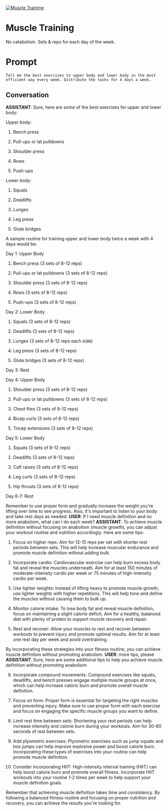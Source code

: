 
[![Muscle Training](https://flow-prompt-covers.s3.us-west-1.amazonaws.com/icon/minimalist/mini_13.png)]()
# Muscle Training 
No catabolism. Sets & reps for each day of the week.

# Prompt

```
Tell me the best exercises to upper body and lower body in the most efficient way every week. Distribute the tasks for 4 days a week.
```

## Conversation

**ASSISTANT**: Sure, here are some of the best exercises for upper and lower body:



Upper body:

1. Bench press

2. Pull-ups or lat pulldowns

3. Shoulder press

4. Rows

5. Push-ups



Lower body:

1. Squats

2. Deadlifts

3. Lunges

4. Leg press

5. Glute bridges



A sample routine for training upper and lower body twice a week with 4 days would be:



Day 1: Upper Body 

1. Bench press (3 sets of 8-12 reps)

2. Pull-ups or lat pulldowns (3 sets of 8-12 reps)

3. Shoulder press (3 sets of 8-12 reps)

4. Rows (3 sets of 8-12 reps)

5. Push-ups (3 sets of 8-12 reps)



Day 2: Lower Body 

1. Squats (3 sets of 8-12 reps)

2. Deadlifts (3 sets of 8-12 reps)

3. Lunges (3 sets of 8-12 reps each side)

4. Leg press (3 sets of 8-12 reps)

5. Glute bridges (3 sets of 8-12 reps)



Day 3: Rest



Day 4: Upper Body 

1. Shoulder press (3 sets of 8-12 reps)

2. Pull-ups or lat pulldowns (3 sets of 8-12 reps)

3. Chest flies (3 sets of 8-12 reps)

4. Bicep curls (3 sets of 8-12 reps)

5. Tricep extensions (3 sets of 8-12 reps)



Day 5: Lower Body 

1. Squats (3 sets of 8-12 reps)

2. Deadlifts (3 sets of 8-12 reps)

3. Calf raises (3 sets of 8-12 reps)

4. Leg curls (3 sets of 8-12 reps)

5. Hip thrusts (3 sets of 8-12 reps)



Day 6-7: Rest 



Remember to use proper form and gradually increase the weight you're lifting over time to see progress. Also, it's important to listen to your body and take rest days as needed.
**USER**: If I need muscle definition and no more anabolism, what can I do each week?
**ASSISTANT**: To achieve muscle definition without focusing on anabolism (muscle growth), you can adjust your workout routine and nutrition accordingly. Here are some tips:



1. Focus on higher reps: Aim for 12-15 reps per set with shorter rest periods between sets. This will help increase muscular endurance and promote muscle definition without adding bulk.



2. Incorporate cardio: Cardiovascular exercise can help burn excess body fat and reveal the muscles underneath. Aim for at least 150 minutes of moderate-intensity cardio per week or 75 minutes of high-intensity cardio per week.



3. Use lighter weights: Instead of lifting heavy to promote muscle growth, use lighter weights with higher repetitions. This will help tone and define the muscles without causing them to bulk up.



4. Monitor calorie intake: To lose body fat and reveal muscle definition, focus on maintaining a slight calorie deficit. Aim for a healthy, balanced diet with plenty of protein to support muscle recovery and repair.



5. Rest and recover: Allow your muscles to rest and recover between workouts to prevent injury and promote optimal results. Aim for at least one rest day per week and avoid overtraining.



By incorporating these strategies into your fitness routine, you can achieve muscle definition without promoting anabolism.
**USER**: more tips, please
**ASSISTANT**: Sure, here are some additional tips to help you achieve muscle definition without promoting anabolism:



6. Incorporate compound movements: Compound exercises like squats, deadlifts, and bench presses engage multiple muscle groups at once, which can help increase caloric burn and promote overall muscle definition.



7. Focus on form: Proper form is essential for targeting the right muscles and preventing injury. Make sure to use proper form with each exercise and focus on engaging the specific muscle groups you want to define.



8. Limit rest time between sets: Shortening your rest periods can help increase intensity and calorie burn during your workouts. Aim for 30-60 seconds of rest between sets.



9. Add plyometric exercises: Plyometric exercises such as jump squats and box jumps can help improve explosive power and boost calorie burn. Incorporating these types of exercises into your routine can help promote muscle definition.



10. Consider incorporating HIIT: High-intensity interval training (HIIT) can help boost calorie burn and promote overall fitness. Incorporate HIIT workouts into your routine 1-2 times per week to help support your muscle definition goals.



Remember that achieving muscle definition takes time and consistency. By following a balanced fitness routine and focusing on proper nutrition and recovery, you can achieve the results you're looking for.


